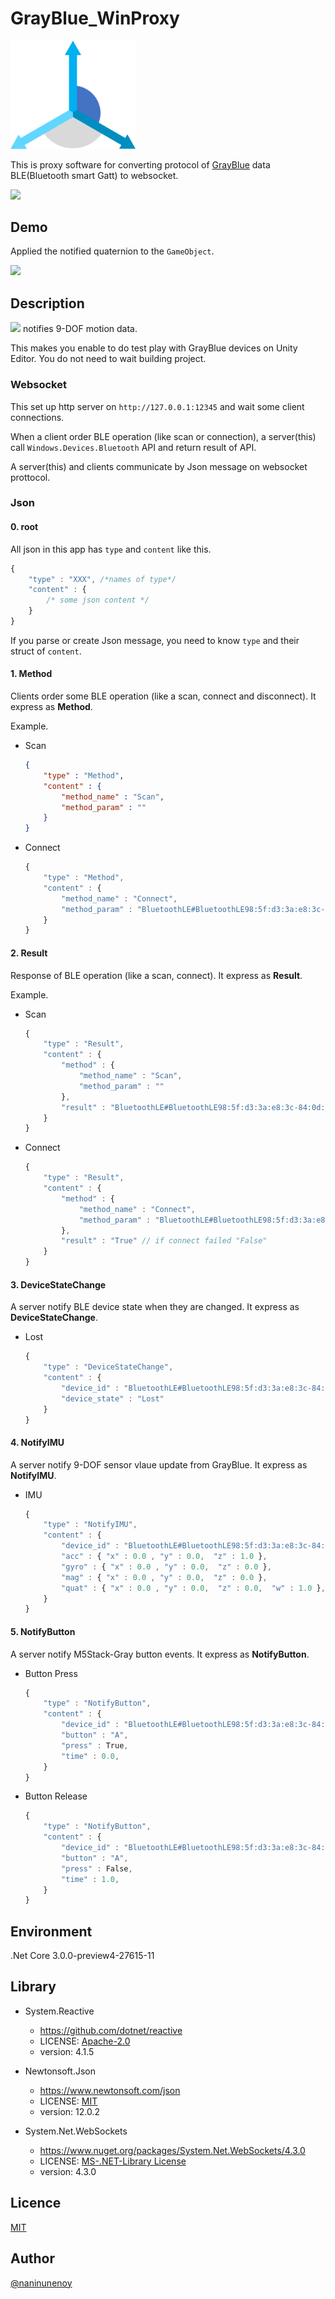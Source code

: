 GrayBlue_WinProxy
====

<img src="https://github.com/naninunenoy/GrayBlue/blob/doc/doc/icon.png?raw=true" width="200" />

This is proxy software for converting protocol of [GrayBlue](https://github.com/naninunenoy/GrayBlue) data BLE(Bluetooth smart Gatt) to websocket.

<img src="https://img.shields.io/badge/platform-windows10-lightGray.svg" /> 

## Demo
Applied the notified quaternion to the `GameObject`.

<img src="https://github.com/naninunenoy/GrayBlue/blob/doc/doc/demo.gif?raw=true" width="200" />

## Description

<img src="https://img.shields.io/badge/Gray-Blue-blue.svg?labelColor=lightGray" /> notifies 9-DOF motion data.

This makes you enable to do test play with GrayBlue devices on Unity Editor. You do not need to wait building project.

### Websocket
This set up http server on `http://127.0.0.1:12345` and wait some client connections. 

When a client order BLE operation (like scan or connection), a server(this) call `Windows.Devices.Bluetooth` API and return result of API.

A server(this) and clients communicate by Json message on websocket prottocol.

### Json
#### 0. root
All json in this app has `type` and `content` like this.

```js
{
    "type" : "XXX", /*names of type*/
    "content" : {
        /* some json content */ 
    }
}
```

If you parse or create Json message, you need to know `type` and their struct of `content`.

#### 1. Method
Clients order some BLE operation (like a scan, connect and disconnect). It express as **Method**.

Example.

* Scan

  ```json
  {
      "type" : "Method",
      "content" : {
          "method_name" : "Scan",
          "method_param" : ""
      }
  }
  ```

* Connect

  ```js
  {
      "type" : "Method",
      "content" : {
          "method_name" : "Connect",
          "method_param" : "BluetoothLE#BluetoothLE98:5f:d3:3a:e8:3c-84:0d:8e:3d:32:02"
      }
  }
  ```

#### 2. Result
Response of BLE operation (like a scan, connect). It express as **Result**.

Example.

* Scan

  ```js
  {
      "type" : "Result",
      "content" : {
          "method" : {
              "method_name" : "Scan",
              "method_param" : ""
          },
          "result" : "BluetoothLE#BluetoothLE98:5f:d3:3a:e8:3c-84:0d:8e:3d:32:02"
      }
  }

* Connect

  ```js
  {
      "type" : "Result",
      "content" : {
          "method" : {
              "method_name" : "Connect",
              "method_param" : "BluetoothLE#BluetoothLE98:5f:d3:3a:e8:3c-84:0d:8e:3d:32:02"
          },
          "result" : "True" // if connect failed "False"
      }
  }

#### 3. DeviceStateChange
A server notify BLE device state when they are changed. It express as **DeviceStateChange**.

* Lost

  ```js
  {
      "type" : "DeviceStateChange",
      "content" : {
          "device_id" : "BluetoothLE#BluetoothLE98:5f:d3:3a:e8:3c-84:0d:8e:3d:32:02",
          "device_state" : "Lost"
      }
  }
  ```

#### 4. NotifyIMU
A server notify 9-DOF sensor vlaue update from GrayBlue. It express as **NotifyIMU**.

* IMU

  ```js
  {
      "type" : "NotifyIMU",
      "content" : {
          "device_id" : "BluetoothLE#BluetoothLE98:5f:d3:3a:e8:3c-84:0d:8e:3d:32:02",
          "acc" : { "x" : 0.0 , "y" : 0.0,  "z" : 1.0 },
          "gyro" : { "x" : 0.0 , "y" : 0.0,  "z" : 0.0 },
          "mag" : { "x" : 0.0 , "y" : 0.0,  "z" : 0.0 },
          "quat" : { "x" : 0.0 , "y" : 0.0,  "z" : 0.0,  "w" : 1.0 },
      }
  }
  ```

#### 5. NotifyButton
A server notify M5Stack-Gray button events. It express as **NotifyButton**.

* Button Press

  ```js
  {
      "type" : "NotifyButton",
      "content" : {
          "device_id" : "BluetoothLE#BluetoothLE98:5f:d3:3a:e8:3c-84:0d:8e:3d:32:02",
          "button" : "A",
          "press" : True,
          "time" : 0.0,
      }
  }
  ```

* Button Release

  ```js
  {
      "type" : "NotifyButton",
      "content" : {
          "device_id" : "BluetoothLE#BluetoothLE98:5f:d3:3a:e8:3c-84:0d:8e:3d:32:02",
          "button" : "A",
          "press" : False,
          "time" : 1.0,
      }
  }
  ```

## Environment
.Net Core 3.0.0-preview4-27615-11

## Library
* System.Reactive
    - https://github.com/dotnet/reactive
    - LICENSE: [Apache-2.0](https://licenses.nuget.org/Apache-2.0)
    - version: 4.1.5

 * Newtonsoft.Json
    - https://www.newtonsoft.com/json
    - LICENSE: [MIT](https://licenses.nuget.org/MIT)
    - version: 12.0.2

* System.Net.WebSockets
    - https://www.nuget.org/packages/System.Net.WebSockets/4.3.0
    - LICENSE: [MS-.NET-Library License](https://go.microsoft.com/fwlink/?LinkId=329770)
    - version: 4.3.0

## Licence
[MIT](https://github.com/naninunenoy/GrayBlue_WinProxy/blob/master/LICENSE)

## Author
[@naninunenoy](https://github.com/naninunenoy)
